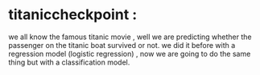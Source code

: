 # titaniccheckpoint : 
we all know the famous titanic movie , well we are predicting whether the passenger on the titanic boat survived or not. we did it before with 
a regression model (logistic regression) , now we are going to do the same thing but with a classification model.
